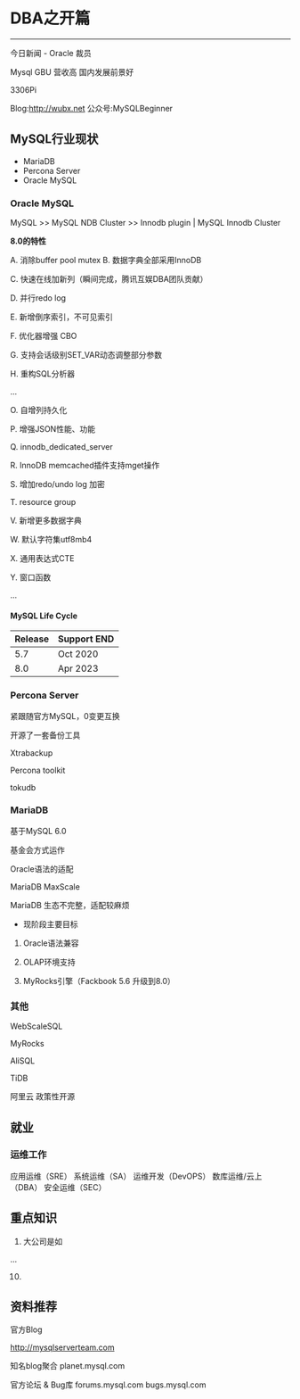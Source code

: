 # DBA之开篇
---

今日新闻 - Oracle 裁员

Mysql GBU 营收高  国内发展前景好

3306Pi

Blog:http://wubx.net 公众号:MySQLBeginner

## MySQL行业现状

* MariaDB 
* Percona Server
* Oracle MySQL 

### Oracle MySQL

MySQL >> MySQL NDB Cluster >> Innodb plugin | MySQL Innodb Cluster

**8.0的特性**

A. 消除buffer pool mutex 
B. 数据字典全部采用InnoDB

C. 快速在线加新列（瞬间完成，腾讯互娱DBA团队贡献）

D. 并行redo log 

E. 新增倒序索引，不可见索引

F. 优化器增强 CBO

G. 支持会话级别SET_VAR动态调整部分参数

H. 重构SQL分析器

...

O. 自增列持久化

P. 增强JSON性能、功能

Q. innodb_dedicated_server

R. InnoDB memcached插件支持mget操作

S. 增加redo/undo log 加密

T. resource group

V. 新增更多数据字典

W. 默认字符集utf8mb4

X. 通用表达式CTE

Y. 窗口函数

...

#### MySQL Life Cycle

|Release | Support END  |
|:--     | :---         |
|5.7     | Oct 2020     |
|8.0     | Apr 2023     |

### Percona Server

紧跟随官方MySQL，0变更互换

开源了一套备份工具

Xtrabackup

Percona toolkit

tokudb

### MariaDB

基于MySQL 6.0

基金会方式运作

Oracle语法的适配

MariaDB MaxScale

MariaDB 生态不完整，适配较麻烦

* 现阶段主要目标

1. Oracle语法兼容

2. OLAP环境支持

3. MyRocks引擎（Fackbook 5.6 升级到8.0）


### 其他

WebScaleSQL

MyRocks

AliSQL

TiDB

阿里云 政策性开源


## 就业

### 运维工作

应用运维（SRE） 系统运维（SA）  运维开发（DevOPS）  数库运维/云上（DBA） 安全运维（SEC）

## 重点知识

1. 大公司是如

...

10. 

## 资料推荐

官方Blog

http://mysqlserverteam.com

知名blog聚合
planet.mysql.com

官方论坛 & Bug库
forums.mysql.com
bugs.mysql.com





